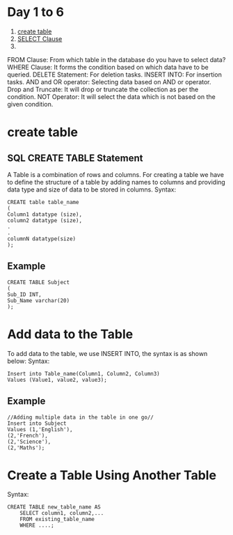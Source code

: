 # Day 1 to 6

 1. [create table](#create)
 2. [SELECT Clause](#select)
 3. 
  FROM Clause: From which table in the database do you have to select data?
  WHERE Clause: It forms the condition based on which data have to be queried.
  DELETE Statement: For deletion tasks.
  INSERT INTO: For insertion tasks.
  AND and OR operator: Selecting data based on AND or operator.
  Drop and Truncate: It will drop or truncate the collection as per the condition.
  NOT Operator: It will select the data which is not based on the given condition.
  
  
# create table
 ## SQL CREATE TABLE Statement

A Table is a combination of rows and columns. For creating a table we have to define the structure of a table by adding names to columns and providing data type and size of data to be stored in columns.
Syntax:
```
CREATE table table_name
(
Column1 datatype (size),
column2 datatype (size),
.
.
columnN datatype(size)
);
```

## Example
```
CREATE TABLE Subject
(
Sub_ID INT, 
Sub_Name varchar(20)
);
```

# Add data to the Table

To add data to the table, we use INSERT INTO, the syntax is as shown below:
Syntax:
```
Insert into Table_name(Column1, Column2, Column3)
Values (Value1, value2, value3);
```

## Example

```
//Adding multiple data in the table in one go//
Insert into Subject
Values (1,'English'),
(2,'French'),
(2,'Science'),
(2,'Maths');

```
# Create a Table Using Another Table

Syntax:

```
CREATE TABLE new_table_name AS
    SELECT column1, column2,...
    FROM existing_table_name
    WHERE ....;
```
